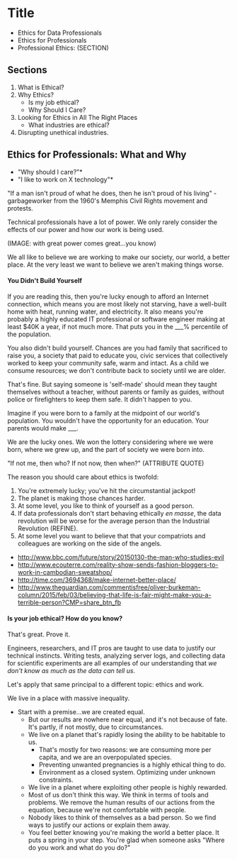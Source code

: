 # Title

* Ethics for Data Professionals
* Ethics for Professionals
* Professional Ethics: (SECTION)


## Sections

1. What is Ethical?
2. Why Ethics?
      * Is my job ethical?
      * Why Should I Care?
3. Looking for Ethics in All The Right Places
      * What industries are ethical?
4. Disrupting unethical industries.

## Ethics for Professionals: What and Why

* "Why should I care?"*
* "I like to work on X technology"*


"If a man isn't proud of what he does, then he isn't proud of his living" - garbageworker from the 1960's Memphis Civil Rights movement and protests.

Technical professionals have a lot of power. We only rarely consider the effects of our power and how our work is being used.

(IMAGE: with great power comes great...you know)


We all like to believe we are working to make our society, our world, a better place. At the very least we want to believe we aren't making things worse.


#### You Didn't Build Yourself

If you are reading this, then you're lucky enough to afford an Internet connection, which means you are most likely not starving, have a well-built home with heat, running water, and electricity. It also means you're probably a highly educated IT professional or software engineer making at least $40K a year, if not much more. That puts you in the ___% percentile of the population.

You also didn't build yourself. Chances are you had family that sacrificed to raise you, a society that paid to educate you, civic services that collectively worked to keep your community safe, warm and intact. As a child we consume resources; we don't contribute back to society until we are older.

That's fine. But saying someone is 'self-made' should mean they taught themselves without a teacher, without parents or family as guides, without police or firefighters to keep them safe. It didn't happen to you.

Imagine if you were born to a family at the midpoint of our world's population. You wouldn't have the opportunity for an education. Your parents would make ___.

We are the lucky ones. We won the lottery considering where we were born, where we grew up, and the part of society we were born into. 

"If not me, then who? If not now, then when?" (ATTRIBUTE QUOTE)

The reason you should care about ethics is twofold:

1. You're extremely lucky; you've hit the circumstantial jackpot!
2. The planet is making those chances harder.
3. At some level, you like to think of yourself as a good person.
4. If data professionals don't start behaving ethically *en masse*, the data revolution will be worse for the average person than the Industrial Revolution (REFINE). 
5. At some level you want to believe that that your compatriots and colleagues are working on the side of the angels. 


* http://www.bbc.com/future/story/20150130-the-man-who-studies-evil
* http://www.ecouterre.com/reality-show-sends-fashion-bloggers-to-work-in-cambodian-sweatshop/
* http://time.com/3694368/make-internet-better-place/
* http://www.theguardian.com/commentisfree/oliver-burkeman-column/2015/feb/03/believing-that-life-is-fair-might-make-you-a-terrible-person?CMP=share_btn_fb

#### Is your job ethical? How do you know?

That's great. Prove it.

Engineers, researchers, and IT pros are taught to use data to justify our technical instincts. Writing tests, analyzing server logs, and collecting data for scientific experiments are all examples of our understanding that *we don't know as much as the data can tell us*.

Let's apply that same principal to a different topic: ethics and work.




We live in a place with massive inequality.

* Start with a premise...we are created equal.
   * But our results are nowhere near equal, and it's not because of fate. It's partly, if not mostly, due to circumstances.
   * We live on a planet that's rapidly losing the ability to be habitable to us.
      * That's mostly for two reasons: we are consuming more per capita, and we are an overpopulated species.
      * Preventing unwanted pregnancies is a highly ethical thing to do.
      * Environment as a closed system. Optimizing under unknown constraints.
   * We live in a planet where exploiting other people is highly rewarded.
   * Most of us don't think this way. We think in terms of tools and problems. We remove the human results of our actions from the equation, because we're not comfortable with people.
   * Nobody likes to think of themselves as a bad person. So we find ways to justify our actions or explain them away.
   * You feel better knowing you're making the world a better place. It puts a spring in your step. You're glad when someone asks "Where do you work and what do you do?"